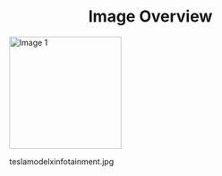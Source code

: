 <h1 style ="text-align: center;"> Image Overview </h1>
<div>
<div>
<img src="https://media.evkx.net/multimedia/technology/infotainment/teslamodelxinfotainment_xst.jpg" alt="Image 1" style="width: 200px;">
<p>teslamodelxinfotainment.jpg</p>
</div>
</div>
